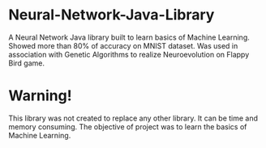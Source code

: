 # Neural-Network-Java-Library
A Neural Network Java library built to learn basics of Machine Learning.
Showed more than 80% of accuracy on MNIST dataset.
Was used in association with Genetic Algorithms to realize Neuroevolution on Flappy Bird game.

# Warning!
This library was not created to replace any other library. It can be time and memory consuming. The objective of project was to learn the basics of Machine Learning.

